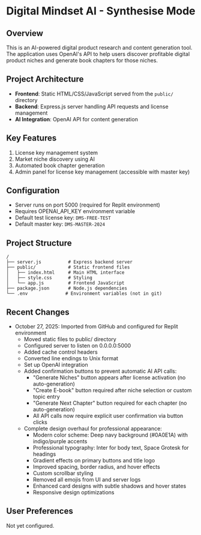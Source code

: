 # Digital Mindset AI - Synthesise Mode

## Overview
This is an AI-powered digital product research and content generation tool. The application uses OpenAI's API to help users discover profitable digital product niches and generate book chapters for those niches.

## Project Architecture
- **Frontend**: Static HTML/CSS/JavaScript served from the `public/` directory
- **Backend**: Express.js server handling API requests and license management
- **AI Integration**: OpenAI API for content generation

## Key Features
1. License key management system
2. Market niche discovery using AI
3. Automated book chapter generation
4. Admin panel for license key management (accessible with master key)

## Configuration
- Server runs on port 5000 (required for Replit environment)
- Requires OPENAI_API_KEY environment variable
- Default test license key: `DMS-FREE-TEST`
- Default master key: `DMS-MASTER-2024`

## Project Structure
```
/
├── server.js          # Express backend server
├── public/            # Static frontend files
│   ├── index.html     # Main HTML interface
│   ├── style.css      # Styling
│   └── app.js         # Frontend JavaScript
├── package.json       # Node.js dependencies
└── .env              # Environment variables (not in git)
```

## Recent Changes
- October 27, 2025: Imported from GitHub and configured for Replit environment
  - Moved static files to public/ directory
  - Configured server to listen on 0.0.0.0:5000
  - Added cache control headers
  - Converted line endings to Unix format
  - Set up OpenAI integration
  - Added confirmation buttons to prevent automatic AI API calls:
    * "Generate Niches" button appears after license activation (no auto-generation)
    * "Create E-book" button required after niche selection or custom topic entry
    * "Generate Next Chapter" button required for each chapter (no auto-generation)
    * All API calls now require explicit user confirmation via button clicks
  - Complete design overhaul for professional appearance:
    * Modern color scheme: Deep navy background (#0A0E1A) with indigo/purple accents
    * Professional typography: Inter for body text, Space Grotesk for headings
    * Gradient effects on primary buttons and title logo
    * Improved spacing, border radius, and hover effects
    * Custom scrollbar styling
    * Removed all emojis from UI and server logs
    * Enhanced card designs with subtle shadows and hover states
    * Responsive design optimizations

## User Preferences
Not yet configured.
